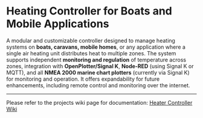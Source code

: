 **Heating Controller for Boats and Mobile Applications**
========================================================

A modular and customizable controller designed to manage heating systems on **boats, caravans, mobile homes**, or any application where a single air heating unit distributes heat to multiple zones. The system supports independent **monitoring and regulation** of temperature across zones, integration with **OpenPlotter/Signal K**, **Node-RED** (using Signal K or MQTT), and all **NMEA 2000 marine chart plotters** (currently via Signal K) for monitoring and operation. It offers expandability for future enhancements, including remote control and monitoring over the internet.

* * * * *

Please refer to the projects wiki page for documentation:
[Heater Controller Wiki](https://github.com/meier-p/heatercontroller/wiki/Home/_edit)
